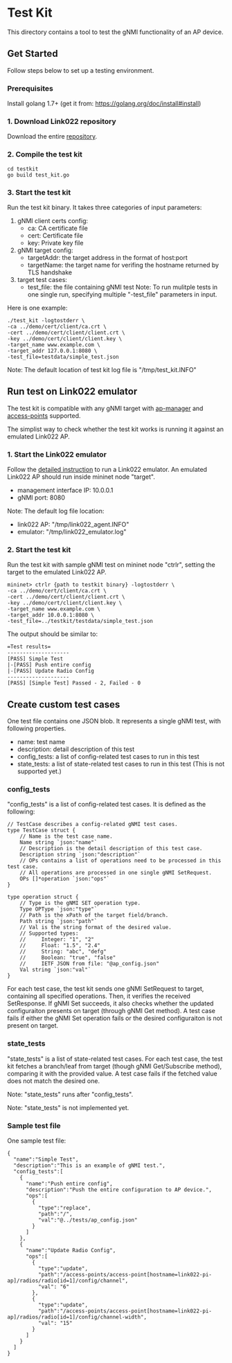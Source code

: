 # Test Kit

This directory contains a tool to test the gNMI functionality of an AP device.

## Get Started

Follow steps below to set up a testing environment.

### Prerequisites
Install golang 1.7+ (get it from: https://golang.org/doc/install#install)

### 1. Download Link022 repository
Download the entire [repository](../).

### 2. Compile the test kit
```
cd testkit
go build test_kit.go
```

### 3. Start the test kit
Run the test kit binary. It takes three categories of input parameters:
1. gNMI client certs config:
    * ca: CA certificate file
    * cert: Certificate file
    * key: Private key file
2. gNMI target config:
    * targetAddr: the target address in the format of host:port
    * targetName: the target name for verifing the hostname returned by TLS handshake
3. target test cases:
    * test_file: the file containing gNMI test
    Note: To run mulitple tests in one single run, specifying multiple "-test_file" parameters in input.

Here is one example:
```
./test_kit -logtostderr \
-ca ../demo/cert/client/ca.crt \
-cert ../demo/cert/client/client.crt \
-key ../demo/cert/client/client.key \
-target_name www.example.com \
-target_addr 127.0.0.1:8080 \
-test_file=testdata/simple_test.json
```

Note: The default location of test kit log file is "/tmp/test_kit.INFO"

## Run test on Link022 emulator

The test kit is compatible with any gNMI target with [ap-manager](https://github.com/openconfig/public/blob/master/release/models/wifi/ap-manager/openconfig-ap-manager.yang) and [access-points](https://github.com/openconfig/public/blob/master/release/models/wifi/access-points/openconfig-access-points.yang) supported.

The simplist way to check whether the test kit works is running it against an emulated Link022 AP.

### 1. Start the Link022 emulator
Follow the [detailed instruction](../emulator/README.md#start-emulator) to run a Link022 emulator.
An emulated Link022 AP should run inside mininet node "target".
* management interface IP: 10.0.0.1
* gNMI port: 8080

Note: The default log file location:
* link022 AP: "/tmp/link022_agent.INFO"
* emulator: "/tmp/link022_emulator.log"

### 2. Start the test kit
Run the test kit with sample gNMI test on mininet node "ctrlr", setting the target to the emulated Link022 AP.
```
mininet> ctrlr {path to testkit binary} -logtostderr \
-ca ../demo/cert/client/ca.crt \
-cert ../demo/cert/client/client.crt \
-key ../demo/cert/client/client.key \
-target_name www.example.com \
-target_addr 10.0.0.1:8080 \
-test_file=../testkit/testdata/simple_test.json
```

The output should be similar to:
```
=Test results=
--------------------
[PASS] Simple Test
|-[PASS] Push entire config
|-[PASS] Update Radio Config
--------------------
[PASS] [Simple Test] Passed - 2, Failed - 0
```

## Create custom test cases
One test file contains one JSON blob. It represents a single gNMI test, with following properties.
* name: test name
* description: detail description of this test
* config_tests: a list of config-related test cases to run in this test
* state_tests: a list of state-related test cases to run in this test (This is not supported yet.)

### config_tests
"config_tests" is a list of config-related test cases. It is defined as the following:
```
// TestCase describes a config-related gNMI test cases.
type TestCase struct {
    // Name is the test case name.
    Name string `json:"name"`
    // Description is the detail description of this test case.
    Description string `json:"description"`
    // OPs contains a list of operations need to be processed in this test case.
    // All operations are processed in one single gNMI SetRequest.
    OPs []*operation `json:"ops"`
}

type operation struct {
    // Type is the gNMI SET operation type.
    Type OPType `json:"type"`
    // Path is the xPath of the target field/branch.
    Path string `json:"path"`
    // Val is the string format of the desired value.
    // Supported types:
    //     Integer: "1", "2"
    //     Float: "1.5", "2.4"
    //     String: "abc", "defg"
    //     Boolean: "true", "false"
    //     IETF JSON from file: "@ap_config.json"
    Val string `json:"val"`
}
```

For each test case, the test kit sends one gNMI SetRequest to target, containing all specified operations. Then, it verifies the received SetResponse. If gNMI Set succeeds, it also checks whether the updated configuraiton presents on target (through gNMI Get method).
A test case fails if either the gNMI Set operation fails or the desired configuraiton is not present on target.

### state_tests
"state_tests" is a list of state-related test cases.
For each test case, the test kit fetches a branch/leaf from target (though gNMI Get/Subscribe method), comparing it with the provided value. A test case fails if the fetched value does not match the desired one.

Note: "state_tests" runs after "config_tests".

Note: "state_tests" is not implemented yet.


### Sample test file

One sample test file:
```
{
  "name":"Simple Test",
  "description":"This is an example of gNMI test.",
  "config_tests":[
    {
      "name":"Push entire config",
      "description":"Push the entire configuration to AP device.",
      "ops":[
        {
          "type":"replace",
          "path":"/",
          "val":"@../tests/ap_config.json"
        }
      ]
    },
    {
      "name":"Update Radio Config",
      "ops":[
        {
          "type":"update",
          "path":"/access-points/access-point[hostname=link022-pi-ap]/radios/radio[id=1]/config/channel",
          "val": "6"
        },
        {
          "type":"update",
          "path":"/access-points/access-point[hostname=link022-pi-ap]/radios/radio[id=1]/config/channel-width",
          "val": "15"
        }
      ]
    }
  ]
}
```

